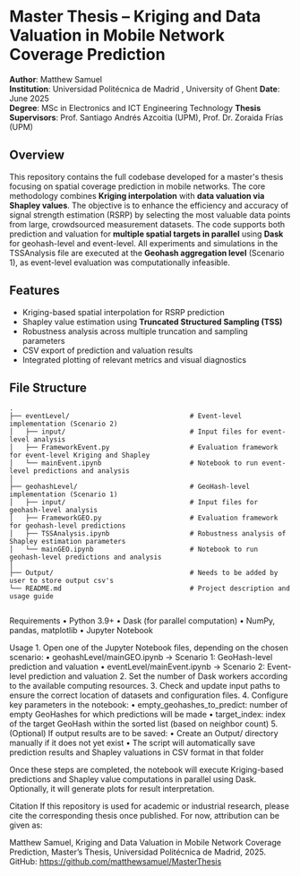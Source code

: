 # Master Thesis – Kriging and Data Valuation in Mobile Network Coverage Prediction

**Author**: Matthew Samuel  
**Institution**: Universidad Politécnica de Madrid , University of Ghent 
**Date**: June 2025  
**Degree**: MSc in Electronics and ICT Engineering Technology
**Thesis Supervisors**: Prof. Santiago Andrés Azcoitia (UPM), Prof. Dr. Zoraida Frías (UPM)

## Overview

This repository contains the full codebase developed for a master's thesis focusing on spatial coverage prediction in mobile networks. The core methodology combines **Kriging interpolation** with **data valuation via Shapley values**. 
The objective is to enhance the efficiency and accuracy of signal strength estimation (RSRP) by selecting the most valuable data points from large, crowdsourced measurement datasets.
The code supports both prediction and valuation for **multiple spatial targets in parallel** using **Dask** for geohash-level and event-level.
All experiments and simulations in the TSSAnalysis file are executed at the **Geohash aggregation level** (Scenario 1), as event-level evaluation was computationally infeasible. 



## Features

- Kriging-based spatial interpolation for RSRP prediction  
- Shapley value estimation using **Truncated Structured Sampling (TSS)**  
- Robustness analysis across multiple truncation and sampling parameters  
- CSV export of prediction and valuation results  
- Integrated plotting of relevant metrics and visual diagnostics

## File Structure

```text
.
├── eventLevel/                              # Event-level implementation (Scenario 2)
│   ├── input/                               # Input files for event-level analysis
│   ├── FrameworkEvent.py                    # Evaluation framework for event-level Kriging and Shapley
│   └── mainEvent.ipynb                      # Notebook to run event-level predictions and analysis
│
├── geohashLevel/                            # GeoHash-level implementation (Scenario 1)
│   ├── input/                               # Input files for geohash-level analysis
│   ├── FrameworkGEO.py                      # Evaluation framework for geohash-level predictions
│   ├── TSSAnalysis.ipynb                    # Robustness analysis of Shapley estimation parameters
│   └── mainGEO.ipynb                        # Notebook to run geohash-level predictions and analysis
│
├── Output/                                  # Needs to be added by user to store output csv's
└── README.md                                # Project description and usage guide


```

Requirements
	•	Python 3.9+
	•	Dask (for parallel computation)
	•	NumPy, pandas, matplotlib
	•	Jupyter Notebook


Usage
	1.	Open one of the Jupyter Notebook files, depending on the chosen scenario:
	  •	geohashLevel/mainGEO.ipynb → Scenario 1: GeoHash-level prediction and valuation
	  •	eventLevel/mainEvent.ipynb → Scenario 2: Event-level prediction and valuation
	2.	Set the number of Dask workers according to the available computing resources.
	3.	Check and update input paths to ensure the correct location of datasets and configuration files.
	4.	Configure key parameters in the notebook:
	  •	empty_geohashes_to_predict: number of empty GeoHashes for which predictions will be made
	  •	target_index: index of the target GeoHash within the sorted list (based on neighbor count)
	5.	(Optional) If output results are to be saved:
	  •	Create an Output/ directory manually if it does not yet exist
	  •	The script will automatically save prediction results and Shapley valuations in CSV format in that folder

Once these steps are completed, the notebook will execute Kriging-based predictions and Shapley value computations in parallel using Dask. Optionally, it will generate plots for result interpretation.



Citation
If this repository is used for academic or industrial research, please cite the corresponding thesis once published. For now, attribution can be given as:

Matthew Samuel, Kriging and Data Valuation in Mobile Network Coverage Prediction, Master’s Thesis, Universidad Politécnica de Madrid, 2025.
GitHub: https://github.com/matthewsamuel/MasterThesis


